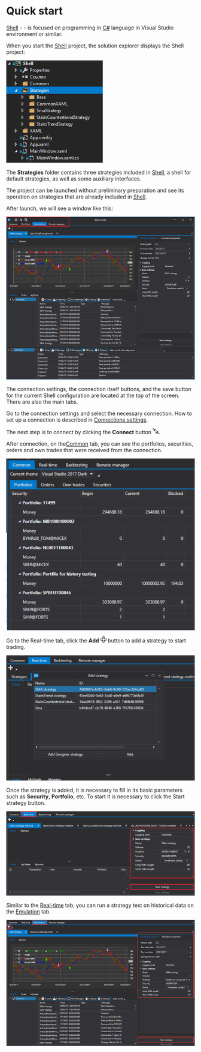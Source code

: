 # Quick start

[Shell](../shell.md) \- \- is focused on programming in [C\#](https://en.wikipedia.org/wiki/C_Sharp_(programming_language)) language in Visual Studio environment or similar.

When you start the [Shell](../shell.md) project, the solution explorer displays the Shell project:

![Shell Quick start 00](../../images/shell_quick_start_00.png)

The **Strategies** folder contains three strategies included in [Shell](../shell.md), a shell for default strategies, as well as some auxiliary interfaces.

The project can be launched without preliminary preparation and see its operation on strategies that are already included in [Shell](../shell.md).

After launch, we will see a window like this:

![Shell Quick start 01](../../images/shell_quick_start_01.png)

The connection settings, the connection itself buttons, and the save button for the current Shell configuration are located at the top of the screen. There are also the main tabs.

Go to the connection settings and select the necessary connection. How to set up a connection is described in [Connections settings](connections_settings.md).

The next step is to connect by clicking the **Connect** button ![Designer The quick access toolbar 00](../../images/designer_quick_access_toolbar_00.png).

After connection, on the[Common](user_interface/common.md) tab, you can see the portfolios, securities, orders and own trades that were received from the connection.

![Shell Quick start 02](../../images/shell_quick_start_02.png)

Go to the Real\-time tab, click the **Add** ![Designer Creation tool 00](../../images/designer_creation_tool_00.png) button to add a strategy to start trading.

![Shell Quick start 03](../../images/shell_quick_start_03.png)

Once the strategy is added, it is necessary to fill in its basic parameters such as **Security**, **Portfolio**, etc. To start it is necessary to click the Start strategy button.

![Shell Quick start 04](../../images/shell_quick_start_04.png)

Similar to the [Real\-time](user_interface/real_time.md) tab, you can run a strategy test on historical data on the [Emulation](user_interface/emulation.md) tab.

![Shell Quick start 05](../../images/shell_quick_start_05.png)
